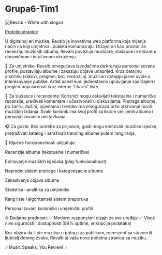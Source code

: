 # Grupa6-Tim1

![Revalb - White with slogan](https://github.com/user-attachments/assets/6abdefe5-dd62-4d10-9460-171ae26f31bf)


[Prototip stranice](https://www.figma.com/proto/4OfDm7QqMRskeZPmF8v8lC/Revalb---prototype?node-id=0-1&t=f2jpIWkEVmT49cF4-1)

U digitalnoj eri muzike, Revalb je inovativna web platforma koja mijenja način na koji umjetnici i publika komuniciraju. Dizajniran kao prostor za recenziju muzičkih albuma, Revalb povezuje muzičare, slušaoce i kritičare u dinamičnom i intuitivnom okruženju.

🎵 Za umjetnike:
Revalb omogućava izvođačima da kreiraju personalizovane profile, postavljaju albume i zakazuju objave unaprijed. Kroz detaljnu analitiku (klikovi, pregledi, broj recenzija), muzičari dobijaju jasne uvide u interesovanje publike. Artist panel nudi jednostavno upravljanje sadržajem i pregled popularnosti kroz interne “charts” liste.

💬 Za slušaoce i recenzente:
Korisnici mogu ostavljati tekstualne i numeričke recenzije, uređivati komentare i učestvovati u diskusijama. Pretraga albuma po žanru, dužini, ocjenama i trendovima omogućava brzo otkrivanje novih muzičkih izdanja. Svaki korisnik ima svoj profil sa listom omiljenih albuma i personalizovanim postavkama.

🎧 Za goste:
Bez potrebe za prijavom, gosti mogu emitovati muzičke isječke, pretraživati katalog i istraživati trending albume putem rangiranja.

🧩 Ključne funkcionalnosti uključuju:

Recenzije albuma (tekstualne i numeričke)

Emitovanje muzičkih isječaka (play funkcionalnost)

Napredni sistem pretrage i kategorizacije albuma

Zakazivanje objava albuma

Statistika i analitika za umjetnike

Rang liste i algoritamski sistem preporuka

Personalizovani korisnički i umjetnički profili

🌐 Dodatne prednosti:
✅ Moderni responzivni dizajn za sve uređaje
✅ Visok nivo sigurnosti i dostupnosti (99% uptime, enkripcija podataka)

Bez obzira da li ste muzičar u potrazi za publikom, recenzent sa stavom ili ljubitelj dobrog zvuka, Revalb je vaša nova početna stranica za muziku.

🎶 Music Speaks, You Review! 🎶
